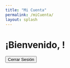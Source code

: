 ```yaml
---
title: "Mi Cuenta"
permalink: /miCuenta/
layout: splash
---
```


# ¡Bienvenido, <span id="username"></span>!

<!-- Subscription Plan Name -->
<div id="subscription-plan"></div>

<!-- Cierre de sesión -->
<button onclick="logout()">Cerrar Sesión</button>

<script src="https://js.stripe.com/v3/"></script>
<script>
  // Netlify Identity script y manejo de eventos
  netlifyIdentity.on('login', user => {
    // Acciones adicionales después del inicio de sesión si es necesario

    // Muestra el mensaje de bienvenida y el nombre de usuario
    const usernameSpan = document.getElementById('username');

    if (usernameSpan) {
      usernameSpan.innerText = user.user_metadata.full_name || user.email;
    }

    // Retrieve subscription information and display the plan name
    getSubscriptionPlan(user);
  });

  netlifyIdentity.on('logout', () => {
    // Acciones adicionales después del cierre de sesión si es necesario

    // Borra el nombre de usuario al cerrar sesión
    const usernameSpan = document.getElementById('username');
    if (usernameSpan) {
      usernameSpan.innerText = '';
    }
  });

  function logout() {
    netlifyIdentity.logout();
  }

  // Function to retrieve subscription information
  function getSubscriptionPlan(user) {
    // Retrieve the user's Stripe customer ID from Netlify Identity
    const customerId = user.user_metadata.stripe_customer_id;
    console.log('Customer ID:', customerId);

    // Fetch the subscription details from the serverless function
    fetch('/.netlify/functions/getSubscription', {
      method: 'POST',
      body: JSON.stringify({ customerId }),
    })
    .then(response => {
      console.log('Response status:', response.status);
      if (!response.ok) {
        throw new Error('Network response was not ok');
      }
      return response.json();
    })
    .then(data => {
      console.log('Subscription data:', data);
      if (data.planName) {
        // Update the subscription-plan element with the plan name
        const subscriptionPlanElement = document.getElementById('subscription-plan');
        subscriptionPlanElement.innerText = 'Plan: ' + data.planName;
      } else {
        // Display an error message if no active subscription found
        const subscriptionPlanElement = document.getElementById('subscription-plan');
        subscriptionPlanElement.innerText = 'No active subscription found';
      }
    })
    .catch(error => {
      // Log and display any errors that occur
      console.error('Error fetching subscription information:', error);
      const subscriptionPlanElement = document.getElementById('subscription-plan');
      subscriptionPlanElement.innerText = 'Error fetching subscription information';
    });
  }
</script>
